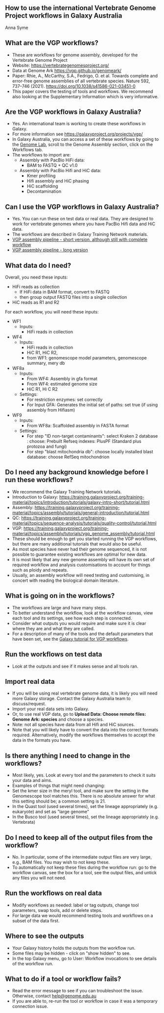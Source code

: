 ## **How to use the international Vertebrate Genome Project workflows in Galaxy Australia**

Anna Syme

## What are the VGP workflows?

* These are workflows for genome assembly, developed for the Vertebrate Genome Project
* Website: https://vertebrategenomesproject.org/
* Data at Genome Ark  https://vgp.github.io/genomeark/
* Paper: Rhie, A., McCarthy, S.A., Fedrigo, O. et al. Towards complete and error-free genome assemblies of all vertebrate species. Nature 592, 737–746 (2021). https://doi.org/10.1038/s41586-021-03451-0
* This paper covers the testing of tools and workflows. We recommend also looking at the Supplementary Information which is very informative.

## Are the VGP workflows in Galaxy Australia?

* Yes. An international team is working to create these workflows in Galaxy. 
* For more information see https://galaxyproject.org/projects/vgp/
* In Galaxy Australia, you can access a set of these workflows by going to the [Genome Lab](https://genome.usegalaxy.org.au/), scroll to the Genome Assembly section, click on the Workflows tab.
* The workflows to import are:
  * Assembly with PacBio HiFi data:
    * BAM to FASTQ + QC v1.0
  * Assembly with PacBio Hifi and HiC data:
    * Kmer profiling
    * Hifi assembly and HiC phasing
    * HiC scaffolding
    * Decontamination

## Can I use the VGP workflows in Galaxy Australia?

* Yes. You can run these on test data or real data. They are designed to work for vertebrate genomes where you have PacBio Hifi data and HiC data. 
* The workflows are described in Galaxy Training Network materials. 
* [VGP assembly pipeline - short version, although still with complete workflow](https://training.galaxyproject.org/training-material/topics/assembly/tutorials/vgp_workflow_training/tutorial.html)
* [VGP assembly pipeline - long version](https://training.galaxyproject.org/training-material/topics/assembly/tutorials/vgp_genome_assembly/tutorial.html)
   
## What data do I need? 

Overall, you need these inputs: 
* HiFi reads as collection
  * If HiFi data in BAM format, convert to FASTQ 
  * then group output FASTQ files into a single collection
* HiC reads as R1 and R2

For each workflow, you will need these inputs:
* WF1
  * Inputs:
    *  HiFi reads in collection
* WF4
  * Inputs: 
    * HiFi reads in collection
    * HiC R1, HiC R2, 
    * from WF1: genomescope model parameters, genomescope summary, mery db
* WF8a
  * Inputs:
    * From WF4: Assembly in gfa format
    * From WF4: estimated genome size
    * HiC R1, Hi C R2
  * Settings:
    * For restriction enzymes: set correctly
    * For Input GFA: Generates the initial set of paths: set true (if using assembly from Hifiasm) 
* WF9
  * Inputs:
    * From WF8a: Scaffolded assembly in FASTA format
  * Settings:
    * For step "ID non-target contaminants": select Kraken 2 database : choose: Prebuilt Refseq indexes: PlusPF (Standard plus protozoa and fungi)
    * For step "blast mitochondria db": choose locally installed blast database: choose RefSeq mitochondrion

## Do I need any background knowledge before I run these workflows? 

* We recommend the Galaxy Training Network tutorials. 
* Introduction to Galaxy: https://training.galaxyproject.org/training-material/topics/introduction/tutorials/galaxy-intro-short/tutorial.html
* Assembly: https://training.galaxyproject.org/training-material/topics/assembly/tutorials/general-introduction/tutorial.html
* QC: https://training.galaxyproject.org/training-material/topics/sequence-analysis/tutorials/quality-control/tutorial.html
* VGP: https://training.galaxyproject.org/training-material/topics/assembly/tutorials/vgp_genome_assembly/tutorial.html
* These should be enough to get you started running the VGP workflows, but there are many additional tutorials that would also be useful. 
* As most species have never had their genome sequenced, it is not possible to guarantee existing workflows are optimal for new data. 
* It is most likely that any new genome assembly will have its own set of required workflow and analysis customisations to account for things such as ploidy and repeats. 
* Usually, an assembly workflow will need testing and customising, in concert with reading the biological domain literature. 

## What is going on in the workflows?

* The workflows are large and have many steps. 
* To better understand the workflow, look at the workflow canvas, view each tool and its settings, see how each step is connected. 
* Consider what outputs you would require and make sure it is clear where they are and what they are called. 
* For a description of many of the tools and the default parameters that have been set, see the [Galaxy tutorial for VGP workflows](https://training.galaxyproject.org/training-material/topics/assembly/tutorials/vgp_genome_assembly/tutorial.html).

## Run the workflows on test data

* Look at the outputs and see if it makes sense and all tools ran. 

## Import real data

* If you will be using real vertebrate genome data, it is likely you will need more Galaxy storage. Contact the Galaxy Australia team to discuss/request. 
* Import your real data sets into Galaxy.
* Or, to use real VGP data, go to **Upload Data: Choose remote files: Genome Ark: species** and choose a species. 
* Note: not all species have data from all Hifi and HiC sources. 
* Note that you will likely have to convert the data into the correct formats required. Alternatively, modify the workflows themselves to accept the data in the formats you have. 

## Is there anything I need to change in the workflows?

* Most likely, yes. Look at every tool and the parameters to check it suits your data and aims. 
* Examples of things that might need changing:
* Set the kmer size in the meryl tool, and make sure the setting in the Genomescope tool matches this. There is no absolute answer for what this setting should be; a common setting is 21. 
* In the Quast tool (used several times), set the lineage appropriately (e.g. eukaryote) and set as "large genome" 
* In the Busco tool (used several times), set the lineage appropriately (e.g. Vertebrata)

## Do I need to keep all of the output files from the workflow?

* No. In particular, some of the intermediate output files are very large, e.g., BAM files. You may wish to not keep these. 
* To automatically not keep these files during the workflow run: go to the workflow canvas, see the box for a tool, see the output files, and untick any files you will not need. 

## Run the workflows on real data

* Modify workflows as needed: label or tag outputs, change tool parameters, swap tools, add or delete steps. 
* For large data we would recommend testing tools and workflows on a subset of the data first.

## Where to see the outputs

* Your Galaxy history holds the outputs from the workflow run.
* Some files may be hidden - click on "show hidden" to see.
* In the top Galaxy menu, go to User: Workflow invocations to see details of the workflow run. 

## What to do if a tool or workflow fails?

* Read the error message to see if you can troubleshoot the issue. Otherwise, contact help@genome.edu.au
* If you are able to, re-run the tool or workflow in case it was a temporary connection issue. 
